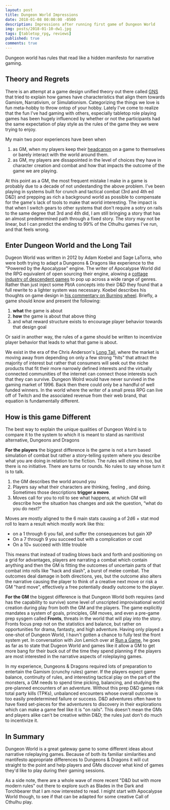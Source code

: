 ```yaml
---
layout: post
title: Dungeon World Impressions
date: 2018-01-08 00:00:00 -0500
description: Impressions after running first game of Dungeon World
img: posts/2018-01-10-dw1.jpg
tags: [tabletop_rpg, reviews]
published: true
comments: true
---
```


Dungeon world has rules that read like a hidden manifesto for narrative gaming.

## Theory and Regrets

There is an attempt at a game design unified theory out there called [GNS](https://en.wikipedia.org/wiki/GNS_theory) that tried to explain how games have characteristics that align them towards Gamism, Narrativism, or Simulationism.  Categorizing the things we love is fun meta-hobby to throw ontop of your hobby.  Lately I've come to realize that the fun I've had gaming with others, especially tabletop role playing games has been hugely influenced by whether or not the participants had the same expectation of play style as the rules of the game they we were trying to enjoy.

My main two poor experiences have been when 
1. as GM, when my players keep their [headcanon](https://www.urbandictionary.com/define.php?term=Headcanon) on a game to themselves or barely interact with the world around them.
2. as GM, my players are dissapointed in the level of choices they have in character creation and combat and how that impacts the outcome of the game we are playing.

At this point as a GM, the most frequent mistake I make in a game is probably due to a decade of not undestanding the above problem.  I've been playing in systems built for crunch and tactical combat (3rd and 4th ed D&D) and prepping as rich a background world as possible to compensate for the game's lack of tools to make that world interesting.  The impact is that when I switch gears to other systems that don't require a sotry on rails to the same degree that 3rd and 4th did, I am still bringing a story that has an almost predetermined path through a fixed story.  The story may not be linear, but I can predict the ending to 99% of the Cthulhu games I've run, and that feels wrong.

## Enter Dungeon World and the Long Tail

Dugeon World was written in 2012 by Adam Koebel and Sage LaTorra, who were both trying to adapt a Dungeons & Dragons like experience to the "Powered by the Apocalypse" engine.  The writer of Apocalypse World did the RPG equivalent of open sourcing their engine, alowing a [cottage industry of descendent games](http://apocalypse-world.com/pbta/) to pop up across a wide range of genres.  Rather than just inject some PbtA concepts into their D&D they found that a full rewrite to a lighter system was necessary.  Koebel describes his thoughts on game design in [his commentary on Burning wheel](https://www.youtube.com/watch?v=E79DDGdX62I&t=5m35s).  Briefly, a game should know and present the following:
1. **what** the game is about
2. **how** the game is about that above thing
3. and what reward structure exists to encourage player behavior towards that design goal

Or said in another way, the rules of a game should be written to incentivize player behavior that leads to what that game is about.

We exist in the era of the Chris Anderson's [Long Tail](http://www.thelongtail.com/about.html), where the market is moving away from depending on only a few strong "hits" that attract the majority of interest but rather that consumers will seek out the niche products that fit their more narrowly defined interests and the virtually connected communities of the internet can connect those interests such that they can survive.  Dungeon Wolrd would have never survived in the gaming market of 1996.  Back then there could only be a handful of well funded winners.  In the world where the writer of a small press RPG can live off of Twitch and the associated revenue from their web brand, that equation is fundamentally different.

## How is this game Different

The best way to explain the unique qualities of Dungeon Wolrd is to compare it to the system to which it is meant to stand as narritivist alternative, Dungeons and Dragons

**For the players** the biggest difference is the game is not a turn based simulation of combat but rather a story-telling system where you describe what you are doing in relation to the fiction.  The rules will chime in too, but there is no initiative.  There are turns or rounds.   No rules to say whose turn it is to talk.

1. the GM describes the world around you
2. Players say what their characters are thinking, feeling , and doing. Sometimes those descriptions **trigger a move**.
3. Moves call for you to roll to see what happens, at which GM will describe how the situation has changes and ask the question, “what  do you do next?”

Moves are mostly aligned to the 6 main stats causing a of 2d6 + stat mod roll to learn a result which mostly work like this:
* on a 1 through 6 you fail, and suffer the consequences but gain XP
* On a 7 through 9 you succeed but with a complication or cost
* On a 10+ succeed with little trouble

This means that instead of trading blows back and forth and positioning on a grid for advantages, players are narrating a combat which contain anything and then the GM is fitting the outcomes of uncertain parts of that combat into rolls like "hack and slash", a burst of melee combat.  The outcomes deal damage in both directions, yes, but the outcome also alters the narrative causing the player to think of a creative next move or risk a GM "hard move", effectively a free potentially deadly outcome to the player.

**For the GM** the biggest difference is that Dungeon World both requires (and has the capability to survive) some level of unscripted improvisational world creation during play from both the GM and the players.  The game explicitly mandates a system of goals, principles, GM moves, and even a pre-game prep sysgem called **Fronts**, threats in the world that will play into the story.  Fronts focus prep not on the statistics and balance, but rather on opportunities for drama, fantasty, and high adventure.  Having only played a one-shot of Dungeon World, I havn't gotten a chance to fully test the front system yet.  In conversation with Jon Lemich over at [Run a Game](http://www.runagame.net/), he goes as far as to state that Dugeon World and games like it allow a GM to get more bang for their buck out of the time they spend planning if the players are most interested in the narrative aspects of roleplaying games.

In my experience, Dungeons & Dragons required lots of preparation to entertain the Gamism (crunchy rules) gamer.  If the players expect game balance, continuity of rules, and interesting tactical play on the part of the monsters, a GM needs to spend time picking, balancing, and studying the pre-planned encounters of an adventure.  Without this prep D&D games risk total party kills (TPKs), unbalanced encounters whose overall outcome is too easily predetermined failure or success.  D&D adventures often have to have fixed set-pieces for the adventurers to discovery in their explorations which can make a game feel like it is "on rails".  This doesn't mean the GMs and players alike can't be creative within D&amp;D; the rules just don't do much to incentivize it.

## In Summary

Dungeon World is a great gateway game to some different ideas about narrative roleplaying games.  Because of both its familiar similarities and mantifesto appropriate differences to Dungeons & Dragons it will cut straight to the point and help players and GMs discover what kind of games they'd like to play during their gaming sessions.

As a side note, there are a whole wave of more recent "D&D but with more modern rules" out there to explore such as Blades in the Dark and Torchbearer that I am now interested to read.  I might start with Apocalypse World though, to see if that can be adapted for some creative Call of Cthulhu play.





